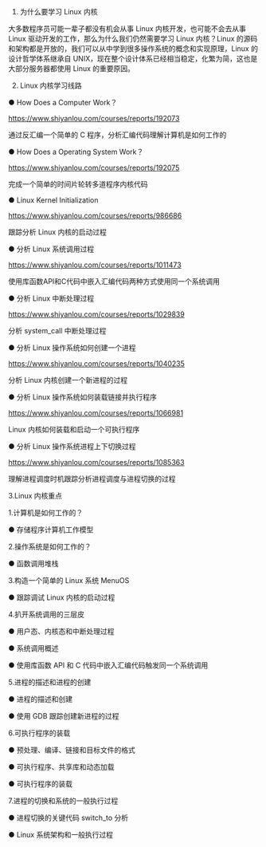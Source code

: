 1. 为什么要学习 Linux 内核

大多数程序员可能一辈子都没有机会从事 Linux 内核开发，也可能不会去从事 Linux 驱动开发的工作，那么为什么我们仍然需要学习 Linux 内核？Linux 的源码和架构都是开放的，我们可以从中学到很多操作系统的概念和实现原理，Linux 的设计哲学体系继承自 UNIX，现在整个设计体系已经相当稳定，化繁为简，这也是大部分服务器都使用 Linux 的重要原因。

2. Linux 内核学习线路

  ● How Does a Computer Work？

https://www.shiyanlou.com/courses/reports/192073
  
通过反汇编一个简单的 C 程序，分析汇编代码理解计算机是如何工作的

  ● How Does a Operating System Work？
  
https://www.shiyanlou.com/courses/reports/192075
  
完成一个简单的时间片轮转多道程序内核代码

  ● Linux Kernel Initialization
  
https://www.shiyanlou.com/courses/reports/986686  
  
跟踪分析 Linux 内核的启动过程

  ● 分析 Linux 系统调用过程
  
https://www.shiyanlou.com/courses/reports/1011473  
  
使用库函数API和C代码中嵌入汇编代码两种方式使用同一个系统调用

  ● 分析 Linux 中断处理过程
  
https://www.shiyanlou.com/courses/reports/1029839  
  
分析 system_call 中断处理过程

  ● 分析 Linux 操作系统如何创建一个进程
  
https://www.shiyanlou.com/courses/reports/1040235  
  
分析 Linux 内核创建一个新进程的过程

  ● 分析 Linux 操作系统如何装载链接并执行程序
  
https://www.shiyanlou.com/courses/reports/1066981  
  
Linux 内核如何装载和启动一个可执行程序

  ● 分析 Linux 操作系统进程上下切换过程
  
https://www.shiyanlou.com/courses/reports/1085363 
  
理解进程调度时机跟踪分析进程调度与进程切换的过程

3.Linux 内核重点

1.计算机是如何工作的？

  ● 存储程序计算机工作模型
  
2.操作系统是如何工作的？

  ● 函数调用堆栈
  
3.构造一个简单的 Linux 系统 MenuOS

  ● 跟踪调试 Linux 内核的启动过程
  
4.扒开系统调用的三层皮
  
  ● 用户态、内核态和中断处理过程
  
  ● 系统调用概述
  
  ● 使用库函数 API 和 C 代码中嵌入汇编代码触发同一个系统调用

5.进程的描述和进程的创建

  ● 进程的描述和创建

  ● 使用 GDB 跟踪创建新进程的过程

6.可执行程序的装载

  ● 预处理、编译、链接和目标文件的格式

  ● 可执行程序、共享库和动态加载

  ● 可执行程序的装载

7.进程的切换和系统的一般执行过程

  ● 进程切换的关键代码 switch_to 分析

  ● Linux 系统架构和一般执行过程